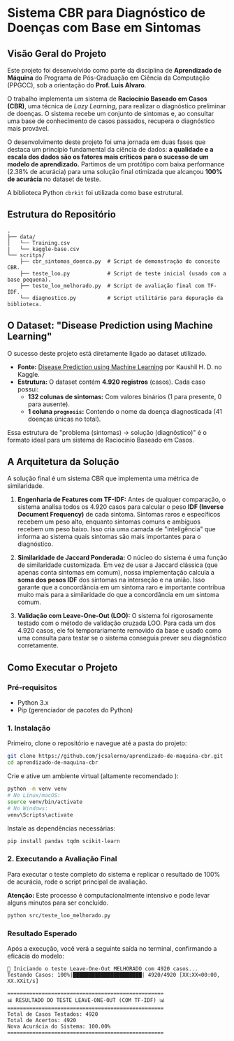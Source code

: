 # Sistema CBR para Diagnóstico de Doenças com Base em Sintomas

## Visão Geral do Projeto

Este projeto foi desenvolvido como parte da disciplina de **Aprendizado de Máquina** do Programa de Pós-Graduação em Ciência da Computação (PPGCC), sob a orientação do **Prof. Luís Alvaro**.

O trabalho implementa um sistema de **Raciocínio Baseado em Casos (CBR)**, uma técnica de *Lazy Learning*, para realizar o diagnóstico preliminar de doenças. O sistema recebe um conjunto de sintomas e, ao consultar uma base de conhecimento de casos passados, recupera o diagnóstico mais provável.

O desenvolvimento deste projeto foi uma jornada em duas fases que destaca um princípio fundamental da ciência de dados: **a qualidade e a escala dos dados são os fatores mais críticos para o sucesso de um modelo de aprendizado.** Partimos de um protótipo com baixa performance (2.38% de acurácia) para uma solução final otimizada que alcançou **100% de acurácia** no dataset de teste.

A biblioteca Python `cbrkit` foi utilizada como base estrutural.

## Estrutura do Repositório

```
.
├── data/
│   └── Training.csv     
|   └── kaggle-base.csv 
└── scritps/
    ├── cbr_sintomas_doenca.py  # Script de demonstração do conceito CBR.
    ├── teste_loo.py            # Script de teste inicial (usado com a base pequena).
    ├── teste_loo_melhorado.py  # Script de avaliação final com TF-IDF.
    └── diagnostico.py          # Script utilitário para depuração da biblioteca.
```

## O Dataset: "Disease Prediction using Machine Learning"

O sucesso deste projeto está diretamente ligado ao dataset utilizado.

*   **Fonte:** [Disease Prediction using Machine Learning](https://www.kaggle.com/datasets/kaushil268/disease-prediction-using-machine-learning ) por Kaushil H. D. no Kaggle.
*   **Estrutura:** O dataset contém **4.920 registros** (casos). Cada caso possui:
    *   **132 colunas de sintomas:** Com valores binários (1 para presente, 0 para ausente).
    *   **1 coluna `prognosis`:** Contendo o nome da doença diagnosticada (41 doenças únicas no total).

Essa estrutura de "problema (sintomas) -> solução (diagnóstico)" é o formato ideal para um sistema de Raciocínio Baseado em Casos.

## A Arquitetura da Solução

A solução final é um sistema CBR que implementa uma métrica de similaridade.

1.  **Engenharia de Features com TF-IDF:** Antes de qualquer comparação, o sistema analisa todos os 4.920 casos para calcular o peso **IDF (Inverse Document Frequency)** de cada sintoma. Sintomas raros e específicos recebem um peso alto, enquanto sintomas comuns e ambíguos recebem um peso baixo. Isso cria uma camada de "inteligência" que informa ao sistema quais sintomas são mais importantes para o diagnóstico.

2.  **Similaridade de Jaccard Ponderada:** O núcleo do sistema é uma função de similaridade customizada. Em vez de usar a Jaccard clássica (que apenas conta sintomas em comum), nossa implementação calcula a **soma dos pesos IDF** dos sintomas na interseção e na união. Isso garante que a concordância em um sintoma raro e importante contribua muito mais para a similaridade do que a concordância em um sintoma comum.

3.  **Validação com Leave-One-Out (LOO):** O sistema foi rigorosamente testado com o método de validação cruzada LOO. Para cada um dos 4.920 casos, ele foi temporariamente removido da base e usado como uma consulta para testar se o sistema conseguia prever seu diagnóstico corretamente.

## Como Executar o Projeto

### Pré-requisitos

*   Python 3.x
*   Pip (gerenciador de pacotes do Python)

### 1. Instalação

Primeiro, clone o repositório e navegue até a pasta do projeto:
```bash
git clone https://github.com/jcsalerno/aprendizado-de-maquina-cbr.git
cd aprendizado-de-maquina-cbr
```

Crie e ative um ambiente virtual (altamente recomendado ):
```bash
python -m venv venv
# No Linux/macOS:
source venv/bin/activate
# No Windows:
venv\Scripts\activate
```

Instale as dependências necessárias:
```bash
pip install pandas tqdm scikit-learn
```

### 2. Executando a Avaliação Final

Para executar o teste completo do sistema e replicar o resultado de 100% de acurácia, rode o script principal de avaliação.

**Atenção:** Este processo é computacionalmente intensivo e pode levar alguns minutos para ser concluído.

```bash
python src/teste_loo_melhorado.py
```

### Resultado Esperado

Após a execução, você verá a seguinte saída no terminal, confirmando a eficácia do modelo:

```
🚀 Iniciando o teste Leave-One-Out MELHORADO com 4920 casos...
Testando Casos: 100%|██████████████████████| 4920/4920 [XX:XX<00:00, XX.XXit/s]

==================================================
📊 RESULTADO DO TESTE LEAVE-ONE-OUT (COM TF-IDF) 📊
==================================================
Total de Casos Testados: 4920
Total de Acertos: 4920
Nova Acurácia do Sistema: 100.00%
==================================================
```


